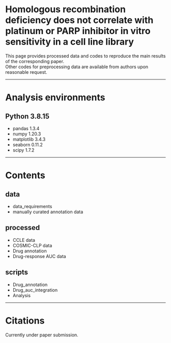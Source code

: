 # Homologous recombination deficiency does not correlate with platinum or PARP inhibitor in vitro sensitivity in a cell line library   
This page provides processed data and codes to reproduce the main results of the corresponding paper.  
Other codes for preprocessing data are available from authors upon reasonable request.

---
# Analysis environments
## Python 3.8.15
- pandas 1.3.4
- numpy 1.20.3
- matplotlib 3.4.3
- seaborn 0.11.2
- scipy 1.7.2

---
# Contents
## data   
- data_requirements
- manually curated annotation data
  
## processed
- CCLE data
- COSMIC-CLP data
- Drug annotation
- Drug-response AUC data
  
## scripts
- Drug_annotation
- Drug_auc_integration
- Analysis
  
---
# Citations
Currently under paper submission.
